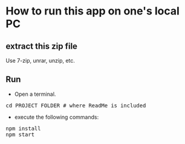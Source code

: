 # How to run this app on one's local PC

## extract this zip file

Use 7-zip, unrar, unzip, etc.

## Run
- Open a terminal.

<pre>cd PROJECT_FOLDER # where ReadMe is included</pre>

- execute the following commands:

<pre>npm install
npm start</pre>
